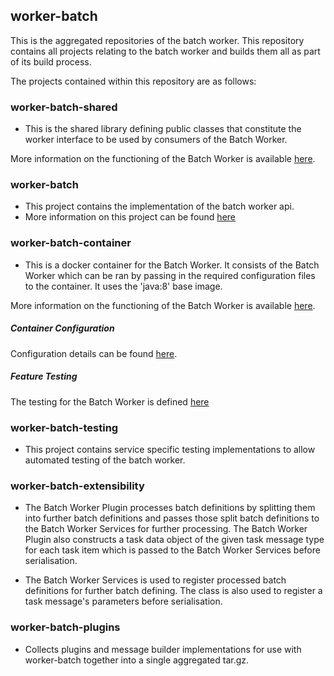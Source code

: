 ## worker-batch

This is the aggregated repositories of the batch worker. This repository contains all projects relating to the batch worker and builds them all as part of its build process.

The projects contained within this repository are as follows:

### worker-batch-shared
- This is the shared library defining public classes that constitute the worker interface to be used by consumers of the Batch Worker.

More information on the functioning of the Batch Worker is available [here](https://github.hpe.com/caf/worker-batch/tree/develop/worker-batch-shared).

### worker-batch
- This project contains the implementation of the batch worker api.
- More information on this project can be found [here](https://github.hpe.com/caf/worker-batch/tree/develop/worker-batch)

### worker-batch-container

- This is a docker container for the Batch Worker. It consists of the Batch Worker which can be ran by passing in the required configuration files to the container. It uses the 'java:8' base image.

More information on the functioning of the Batch Worker is available [here](https://github.hpe.com/caf/worker-batch/tree/develop/worker-batch).

##### Container Configuration

Configuration details can be found [here](https://github.hpe.com/caf/chateau/tree/develop/services/batch-worker/configuration-files).

##### Feature Testing
The testing for the Batch Worker is defined [here](https://github.hpe.com/caf/worker-batch/tree/develop/testcases)

### worker-batch-testing
- This project contains service specific testing implementations to allow automated testing of the batch worker.

### worker-batch-extensibility
- The Batch Worker Plugin processes batch definitions by splitting them into further batch definitions and passes those split batch definitions to the Batch Worker Services for further processing. The Batch Worker Plugin also constructs a task data object of the given task message type for each task item which is passed to the Batch Worker Services before serialisation.

- The Batch Worker Services is used to register processed batch definitions for further batch defining. The class is also used to register a task message's parameters before serialisation.

### worker-batch-plugins
- Collects plugins and message builder implementations for use with worker-batch together into a single aggregated tar.gz.
